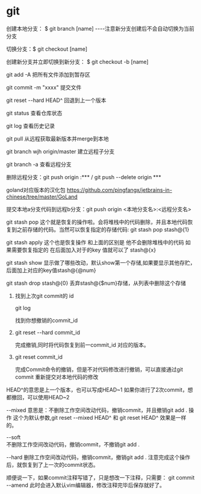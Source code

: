 # git

创建本地分支：
$ git branch [name] ----注意新分支创建后不会自动切换为当前分支

切换分支：$ git checkout [name]

创建新分支并立即切换到新分支：
$ git checkout -b [name]

git add -A                        把所有文件添加到暂存区

git commit -m "xxxx"              提交文件

git reset --hard HEAD^            回退到上一个版本

git status                        查看仓库状态

git log                           查看历史记录

git pull                            从远程获取最新版本并merge到本地

git branch wjh origin/master  建立远程子分支

git branch -a  查看远程分支

删除远程分支：git push origin :***   / git push --delete origin ***

goland对应版本的汉化包 https://github.com/pingfangx/jetbrains-in-chinese/tree/master/GoLand

提交本地a分支代码到远程b分支：git push origin <本地分支名>:<远程分支名>


git stash pop
这个就是恢复的操作啦。会将堆栈中的代码删除，并且本地代码恢复到之前存储的代码。当然可以恢复指定的存储代码: git stash pop stash@{1}

git stash apply
这个也是恢复操作 和上面的区别是 他不会删除堆栈中的代码 如果需要恢复指定的 在后面加入对于的key 值就可以了 stash@{x}

git stash show
显示做了哪些改动，默认show第一个存储,如果要显示其他存贮，后面加上对应的key值stash@{@num}

git stash drop stash@{0}
丢弃stash@{$num}存储，从列表中删除这个存储

1. 找到上次git commit的 id

     git log

     找到你想撤销的commit_id

2.  git reset --hard commit_id

      完成撤销,同时将代码恢复到前一commit_id 对应的版本。

3. git reset commit_id 

     完成Commit命令的撤销，但是不对代码修改进行撤销，可以直接通过git commit 重新提交对本地代码的修改

HEAD^的意思是上一个版本，也可以写成HEAD~1
如果你进行了2次commit，想都撤回，可以使用HEAD~2

--mixed 
意思是：不删除工作空间改动代码，撤销commit，并且撤销git add . 操作
这个为默认参数,git reset --mixed HEAD^ 和 git reset HEAD^ 效果是一样的。
 
--soft  
不删除工作空间改动代码，撤销commit，不撤销git add . 
 
--hard
删除工作空间改动代码，撤销commit，撤销git add . 
注意完成这个操作后，就恢复到了上一次的commit状态。
 
 
顺便说一下，如果commit注释写错了，只是想改一下注释，只需要：
git commit --amend
此时会进入默认vim编辑器，修改注释完毕后保存就好了。
